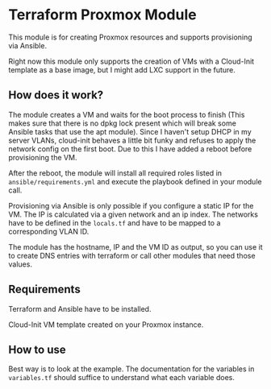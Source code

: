 # Terraform Proxmox Module

This module is for creating Proxmox resources and supports provisioning via Ansible.

Right now this module only supports the creation of VMs with a Cloud-Init template as a base image, but I might add LXC support in the future.

## How does it work?

The module creates a VM and waits for the boot process to finish (This makes sure that there is no dpkg lock present which will break some Ansible tasks that use the apt module).
Since I haven't setup DHCP in my server VLANs, cloud-init behaves a little bit funky and refuses to apply the network config on the first boot. Due to this I have added a reboot before provisioning the VM.

After the reboot, the module will install all required roles listed in `ansible/requirements.yml` and execute the playbook defined in your module call.

Provisioning via Ansible is only possible if you configure a static IP for the VM. The IP is calculated via a given network and an ip index.
The networks have to be defined in the `locals.tf` and have to be mapped to a corresponding VLAN ID.

The module has the hostname, IP and the VM ID as output, so you can use it to create DNS entries with terraform or call other modules that need those values.

## Requirements

Terraform and Ansible have to be installed.

Cloud-Init VM template created on your Proxmox instance.

## How to use

Best way is to look at the example. The documentation for the variables in `variables.tf` should suffice to understand what each variable does.